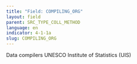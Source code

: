 ```yaml
---
title: "Field: COMPILING_ORG"
layout: field
parent: SRC_TYPE_COLL_METHOD
language: en
indicator: 4-1-1a
slug: COMPILING_ORG
---
```

Data compilers
UNESCO Institute of Statistics (UIS)